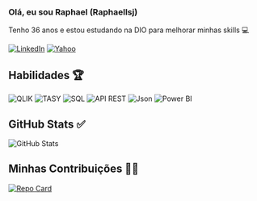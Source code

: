 ### Olá, eu sou Raphael (Raphaellsj) 

Tenho 36 anos e estou estudando na DIO para melhorar minhas skills 💻

[![LinkedIn](https://img.shields.io/badge/LinkedIn-blue?style=for-the-badge&logo=linkedin&logoColor=blue)](https://www.linkedin.com/in/raphael-luiz-de-souza-jesus-1987b97b/)
[![Yahoo](https://img.shields.io/badge/Yahoo-purple?style=for-the-badge&logo=yahoo&logoColor=white)](mailto:raphaellsj@yahoo.com.br)

## Habilidades 🏆

![QLIK](https://img.shields.io/badge/Qlik-green?style=for-the-badge&logo=qlik)
![TASY](https://img.shields.io/badge/TASY-blue?style=for-the-badge&logo=phillips)
![SQL](https://img.shields.io/badge/SQL-red?style=for-the-badge&logo=oracle&logoColor=black)
![API REST](https://img.shields.io/badge/API_REST-lightblue?style=for-the-badge&logo=apirest&logoColor=yellow)
![Json](https://img.shields.io/badge/Json-orange?style=for-the-badge&logo=json&logoColor=black)
![Power BI](https://img.shields.io/badge/Power%20BI-yellow?style=for-the-badge&logo=powerbi)

## GitHub Stats ✅
![GitHub Stats](https://github-readme-stats.vercel.app/api?username=Raphaelljs&show_icons=true&theme=dark&title_color=ff6600&text_color=ffffff&icon_color=ff6600&bg_color=000000)

## Minhas Contribuições 🤙🏻

[![Repo Card](https://github-readme-stats.vercel.app/api/pin/?username=Raphaelljs&repo=dio-lab-open-source&bg_color=000000&border_color=black&show_icons=true&icon_color=ff6600&title_color=ff6600&text_color=black)](https://github.com//dio-lab-open-source)
